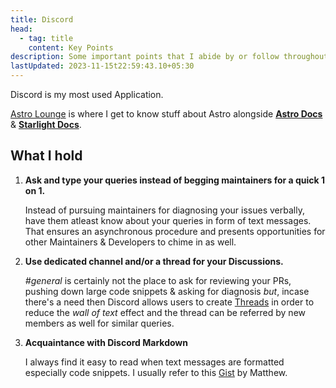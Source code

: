 ```yaml
---
title: Discord
head:
  - tag: title
    content: Key Points
description: Some important points that I abide by or follow throughout my Workflow
lastUpdated: 2023-11-15t22:59:43.10+05:30
---
```


Discord is my most used Application.

[Astro Lounge](https://discord.gg/astrodotbuild) is where I get to know stuff
about Astro alongside [**Astro Docs**](https://docs.astro.build/) &
[**Starlight Docs**](https://starlight.astro.build/).

## What I hold

1. **Ask and type your queries instead of begging maintainers for a quick 1 on 1.**

   Instead of pursuing maintainers for diagnosing your issues verbally, have them
   atleast know about your queries in form of text messages. That ensures an asynchronous
   procedure and presents opportunities for other Maintainers & Developers to chime
   in as well.

2. **Use dedicated channel and/or a thread for your Discussions.**

   _#general_ is certainly not the place to ask for reviewing your PRs, pushing
   down large code snippets & asking for diagnosis _but_, incase there's a need then
   Discord allows users to create [Threads](https://support.discord.com/hc/en-us/articles/4403205878423-Threads-FAQ#h_01F99Z9HJEBXXK8JJ45SZAE0FC) in order to reduce the
   _wall of text_ effect and the thread can be referred by new members as well
   for similar queries.

3. **Acquaintance with Discord Markdown**

   I always find it easy to read when text messages are formatted especially code
   snippets. I usually refer to this [Gist](https://gist.github.com/matthewzring/9f7bbfd102003963f9be7dbcf7d40e51)
   by Matthew.
